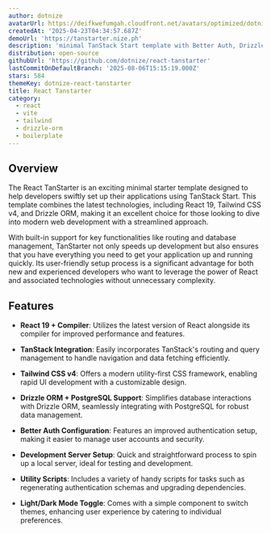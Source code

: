 ```yaml
---
author: dotnize
avatarUrl: https://deifkwefumgah.cloudfront.net/avatars/optimized/dotnize-react-tanstarter-avatar-128.webp
createdAt: '2025-04-23T04:34:57.687Z'
demoUrl: 'https://tanstarter.nize.ph'
description: 'minimal TanStack Start template with Better Auth, Drizzle ORM, shadcn/ui'
distribution: open-source
githubUrl: 'https://github.com/dotnize/react-tanstarter'
lastCommitOnDefaultBranch: '2025-08-06T15:15:19.000Z'
stars: 584
themeKey: dotnize-react-tanstarter
title: React Tanstarter
category:
  - react
  - vite
  - tailwind
  - drizzle-orm
  - boilerplate
---
```

## Overview
The React TanStarter is an exciting minimal starter template designed to help developers swiftly set up their applications using TanStack Start. This template combines the latest technologies, including React 19, Tailwind CSS v4, and Drizzle ORM, making it an excellent choice for those looking to dive into modern web development with a streamlined approach.

With built-in support for key functionalities like routing and database management, TanStarter not only speeds up development but also ensures that you have everything you need to get your application up and running quickly. Its user-friendly setup process is a significant advantage for both new and experienced developers who want to leverage the power of React and associated technologies without unnecessary complexity.

## Features
- **React 19 + Compiler**: Utilizes the latest version of React alongside its compiler for improved performance and features.
  
- **TanStack Integration**: Easily incorporates TanStack's routing and query management to handle navigation and data fetching efficiently.

- **Tailwind CSS v4**: Offers a modern utility-first CSS framework, enabling rapid UI development with a customizable design.

- **Drizzle ORM + PostgreSQL Support**: Simplifies database interactions with Drizzle ORM, seamlessly integrating with PostgreSQL for robust data management.

- **Better Auth Configuration**: Features an improved authentication setup, making it easier to manage user accounts and security.

- **Development Server Setup**: Quick and straightforward process to spin up a local server, ideal for testing and development.

- **Utility Scripts**: Includes a variety of handy scripts for tasks such as regenerating authentication schemas and upgrading dependencies.

- **Light/Dark Mode Toggle**: Comes with a simple component to switch themes, enhancing user experience by catering to individual preferences.
